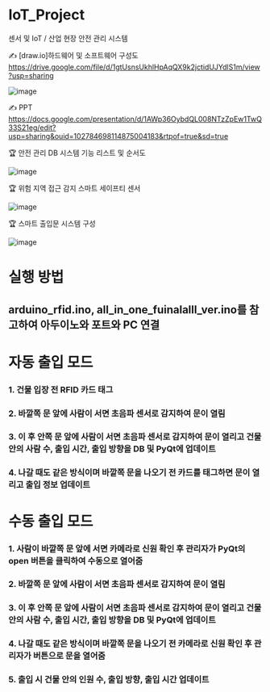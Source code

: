 # IoT_Project
센서 및 IoT / 산업 현장 안전 관리 시스템

✍️ [draw.io]하드웨어 및 소프트웨어 구성도
https://drive.google.com/file/d/1gtUsnsUkhlHpAqQX9k2jctidUJYdlS1m/view?usp=sharing

![image](https://github.com/addinedu-ros-3rd/iot-repo-6/assets/87626122/83cbf394-a7b5-42c5-be6e-e9763a3b3e63)

✍️ PPT  
https://docs.google.com/presentation/d/1AWp36OybdQL008NTzZpEw1TwQ33S21eg/edit?usp=sharing&ouid=102784698114875004183&rtpof=true&sd=true


🏆 안전 관리 DB 시스템 기능 리스트 및 순서도

![image](https://github.com/addinedu-ros-3rd/iot-repo-6/assets/87626122/743f2364-f4d6-42f3-ac6f-21d2d068c38b)

🏆 위험 지역 접근 감지 스마트 세이프티 센서

![image](https://github.com/addinedu-ros-3rd/iot-repo-6/assets/87626122/ccfea0ac-1966-4220-802d-31033bc0af23)


🏆 스마트 출입문 시스템 구성

![image](https://github.com/addinedu-ros-3rd/iot-repo-6/assets/87626122/3ea7efd5-411d-475d-846b-3669c0c9bd82)


# 실행 방법
## arduino_rfid.ino, all_in_one_fuinalalll_ver.ino를 참고하여 아두이노와 포트와 PC 연결

# 자동 출입 모드
### 1. 건물 입장 전 RFID 카드 태그
### 2. 바깥쪽 문 앞에 사람이 서면 초음파 센서로 감지하여 문이 열림
### 3. 이 후 안쪽 문 앞에 사람이 서면 초음파 센서로 감지하여 문이 열리고 건물 안의 사람 수, 출입 시간, 출입 방향을 DB 및 PyQt에 업데이트
### 4. 나갈 때도 같은 방식이며 바깥쪽 문을 나오기 전 카드를 태그하면 문이 열리고 출입 정보 업데이트

# 수동 출입 모드
### 1. 사람이 바깥쪽 문 앞에 서면 카메라로 신원 확인 후 관리자가 PyQt의 open 버튼을 클릭하여 수동으로 열어줌
### 2. 바깥쪽 문 앞에 사람이 서면 초음파 센서로 감지하여 문이 열림
### 3. 이 후 안쪽 문 앞에 사람이 서면 초음파 센서로 감지하여 문이 열리고 건물 안의 사람 수, 출입 시간, 출입 방향을 DB 및 PyQt에 업데이트
### 4. 나갈 때도 같은 방식이며 바깥쪽 문을 나오기 전 카메라로 신원 확인 후 관리자가 버튼으로 문을 열어줌
### 5. 출입 시 건물 안의 인원 수, 출입 방향, 출입 시간 업데이트






